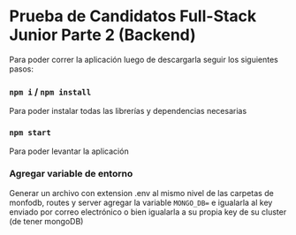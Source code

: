 # Prueba de Candidatos Full-Stack Junior Parte 2 (Backend)

Para poder correr la aplicación luego de descargarla seguir los siguientes pasos:
### `npm i` / `npm install` 
Para poder instalar todas las librerías y dependencias necesarias

### `npm start` 
Para poder levantar la aplicación

### Agregar variable de entorno
Generar un archivo con extension .env al mismo nivel de las carpetas de monfodb, routes y server
agregar la variable `MONGO_DB=` e igualarla al key enviado por correo electrónico o bien
igualarla a su propia key de su cluster (de tener mongoDB)

